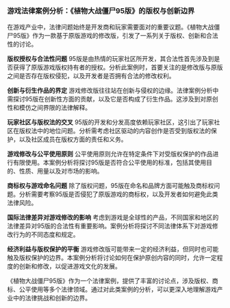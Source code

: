 ### 游戏法律案例分析：《植物大战僵尸95版》的版权与创新边界

在游戏产业中，法律问题始终是开发商和玩家需要面对的重要议题。《植物大战僵尸95版》作为一款基于原版游戏的修改版，引发了一系列关于版权、创新和合法性的讨论。

**版权授权与合法性问题**
95版是由热情的玩家社区所开发，其合法性首先涉及到是否获得了原版游戏版权持有者的授权。分析此案例时，首要关注的是修改版与原版之间是否存在版权侵犯，以及开发者是否拥有合法的修改权利。

**创新与衍生作品的界定**
游戏修改版往往站在创新与侵权的边缘。法律案例分析中需探讨95版在创新性方面的贡献，以及它是否构成了衍生作品。这涉及到对原创性和模仿之间界限的法律解释。

**玩家社区与版权法的交叉**
95版的开发和分发高度依赖玩家社区，这引出了玩家社区在版权法中的地位问题。分析需考虑社区驱动的内容创作是否受到版权法的保护，以及社区成员在版权方面的责任和义务。

**游戏修改与公平使用原则**
公平使用原则允许在特定条件下对受版权保护的作品进行有限使用。本案例分析将探讨95版是否符合公平使用的标准，包括其使用目的、性质、用量以及对市场的影响。

**商标权与游戏命名问题**
除了版权问题，95版在命名和品牌方面可能触及商标权问题。分析需要考察95版是否侵犯了原版游戏的商标权，以及开发者如何避免此类法律风险。

**国际法律差异对游戏修改的影响**
考虑到游戏是全球性的产品，不同国家和地区的法律差异对95版的合法性有重要影响。案例分析将探讨不同法律体系下对游戏修改行为的不同态度和规定。

**经济利益与版权保护的平衡**
游戏修改版可能带来一定的经济利益，但同时也可能触及版权保护的边界。本案例分析将讨论如何在保护原创内容的同时，允许一定程度的创新和修改，以促进游戏文化的发展。

《植物大战僵尸95版》作为一个法律案例，提供了丰富的讨论点，涉及版权、商标、公平使用等多个法律领域。通过对此类案例的分析，可以更深入地理解游戏产业中的法律挑战和创新的边界。